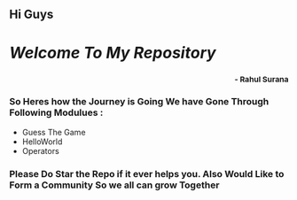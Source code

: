 ## Hi Guys 

# *Welcome To My Repository*
### <div style='text-align:right'><sub> - Rahul Surana</sub></div>
### So Heres how the Journey is Going We have Gone Through Following Modulues : 
- Guess The Game
- HelloWorld
- Operators

### Please Do Star the Repo if it ever helps you. Also Would Like to Form a Community So we all can grow Together
